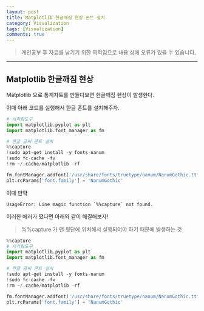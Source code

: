 ```yaml
---
layout: post
title: Matplotlib 한글깨짐 현상 폰트 설치 
category: Visualization
tags: [Visualization]
comments: true
---
```


> 개인공부 후 자료를 남기기 위한 목적임으로 내용 상에 오류가 있을 수 있습니다.    

<hr>

## Matplotlib 한글깨짐 현상

Matplotlib 으로 통계차트를 만들다보면 한글깨짐 현상이 발생한다.

이때 아래 코드를 실행해서 한글 폰트를 설치해주자.


```python 
# 시각화도구
import matplotlib.pyplot as plt
import matplotlib.font_manager as fm

# 한글 글씨 폰트 설치 
%%capture
!sudo apt-get install -y fonts-nanum
!sudo fc-cache -fv
!rm ~/.cache/matplotlib -rf

fm.fontManager.addfont('/usr/share/fonts/truetype/nanum/NanumGothic.ttf')
plt.rcParams['font.family'] = 'NanumGothic'
```


이때 만약 

```
UsageError: Line magic function `%%capture` not found.
``` 

이러한 에러가 떴다면 아래와 같이 해결해보자!
> %%capture 가 맨 윗단에 위치해서 실행되어야 하기 때문에 발생하는 것 

```python 
%%capture
# 시각화도구
import matplotlib.pyplot as plt
import matplotlib.font_manager as fm

# 한글 글씨 폰트 설치 
!sudo apt-get install -y fonts-nanum
!sudo fc-cache -fv
!rm ~/.cache/matplotlib -rf

fm.fontManager.addfont('/usr/share/fonts/truetype/nanum/NanumGothic.ttf')
plt.rcParams['font.family'] = 'NanumGothic'
```